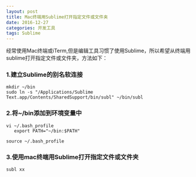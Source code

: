 ```yaml
---
layout: post
title: Mac终端用Sublime打开指定文件或文件夹
date: 2016-12-27
categories: 开发工具
tags: Sublime
---
```

经常使用Mac终端或iTerm,但是编辑工具习惯了使用Sublime，所以希望从终端用sublime打开指定文件或文件夹，方法如下：

### 1.建立Sublime的别名软连接
```
mkdir ~/bin
sudo ln -s "/Applications/Sublime Text.app/Contents/SharedSupport/bin/subl" ~/bin/subl
```
### 2.将~/bin添加到环境变量中
```
vi ~/.bash_profile
   export PATH="~/bin:$PATH"

source ~/.bash_profile
```
### 3.使用mac终端用Sublime打开指定文件或文件夹
```
subl xx
```